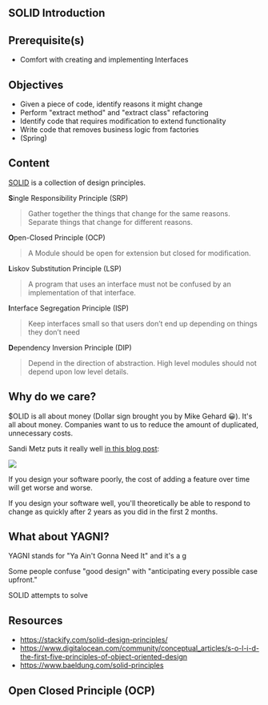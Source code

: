 ## SOLID Introduction

## Prerequisite(s)

* Comfort with creating and implementing Interfaces

## Objectives

* Given a piece of code, identify reasons it might change
* Perform "extract method" and "extract class" refactoring
* Identify code that requires modification to extend functionality
* Write code that removes business logic from factories
* (Spring) 

## Content

[SOLID](https://blog.cleancoder.com/uncle-bob/2020/10/18/Solid-Relevance.html) is a collection of design principles.

**S**ingle Responsibility Principle (SRP)

> Gather together the things that change for the same reasons. Separate things that change for different reasons.

**O**pen-Closed Principle (OCP)

> A Module should be open for extension but closed for modification.

**L**iskov Substitution Principle (LSP)

> A program that uses an interface must not be confused by an implementation of that interface.

**I**nterface Segregation Principle (ISP)

> Keep interfaces small so that users don’t end up depending on things they don’t need

**D**ependency Inversion Principle (DIP)

> Depend in the direction of abstraction. High level modules should not depend upon low level details.

## Why do we care?

$OLID is all about money (Dollar sign brought you by Mike Gehard 😀). It's all about money. Companies want to us to reduce the amount of duplicated, unnecessary costs.

Sandi Metz puts it really well [in this blog post](https://sandimetz.com/blog/2017/9/13/breaking-up-the-behemoth):

![](https://www.sandimetz.com/s/012-designStaminaGraph.gif)

If you design your software poorly, the cost of adding a feature over time will get worse and worse.

If you design your software well, you'll theoretically be able to respond to change as quickly after 2 years as you did in the first 2 months.

## What about YAGNI?

YAGNI stands for "Ya Ain't Gonna Need It" and it's a g

Some people confuse "good design" with "anticipating every possible case upfront."

SOLID attempts to solve 

## Resources

- https://stackify.com/solid-design-principles/
- https://www.digitalocean.com/community/conceptual_articles/s-o-l-i-d-the-first-five-principles-of-object-oriented-design
- https://www.baeldung.com/solid-principles

## Open Closed Principle (OCP)


